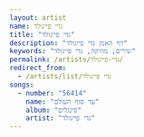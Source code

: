 ```yaml
---
layout: artist
name: גדי פייגולד
title: "גדי פייגולד"
description: "דף האמן גדי פייגולד"
keywords: "שירים, מוזיקה, גדי פייגולד"
permalink: /artists/גדי-פייגולד/
redirect_from:
  - /artists/list/גדי פייגולד
songs:
  - number: "56414"
    name: "עד סוף העולם"
    album: "סינגלים"
    artist: "גדי פייגולד"
---
```

